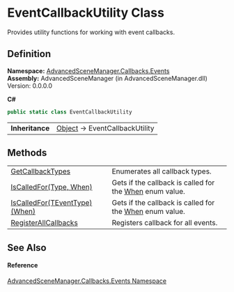 # EventCallbackUtility Class


Provides utility functions for working with event callbacks.



## Definition
**Namespace:** <a href="N_AdvancedSceneManager_Callbacks_Events">AdvancedSceneManager.Callbacks.Events</a>  
**Assembly:** AdvancedSceneManager (in AdvancedSceneManager.dll) Version: 0.0.0.0

**C#**
``` C#
public static class EventCallbackUtility
```

<table><tr><td><strong>Inheritance</strong></td><td><a href="https://learn.microsoft.com/dotnet/api/system.object" target="_blank" rel="noopener noreferrer">Object</a>  →  EventCallbackUtility</td></tr>
</table>



## Methods
<table>
<tr>
<td><a href="M_AdvancedSceneManager_Callbacks_Events_EventCallbackUtility_GetCallbackTypes">GetCallbackTypes</a></td>
<td>Enumerates all callback types.</td></tr>
<tr>
<td><a href="M_AdvancedSceneManager_Callbacks_Events_EventCallbackUtility_IsCalledFor">IsCalledFor(Type, When)</a></td>
<td>Gets if the callback is called for the <a href="T_AdvancedSceneManager_Core_Callbacks_When">When</a> enum value.</td></tr>
<tr>
<td><a href="M_AdvancedSceneManager_Callbacks_Events_EventCallbackUtility_IsCalledFor__1">IsCalledFor(TEventType)(When)</a></td>
<td>Gets if the callback is called for the <a href="T_AdvancedSceneManager_Core_Callbacks_When">When</a> enum value.</td></tr>
<tr>
<td><a href="M_AdvancedSceneManager_Callbacks_Events_EventCallbackUtility_RegisterAllCallbacks">RegisterAllCallbacks</a></td>
<td>Registers callback for all events.</td></tr>
</table>

## See Also


#### Reference
<a href="N_AdvancedSceneManager_Callbacks_Events">AdvancedSceneManager.Callbacks.Events Namespace</a>  
